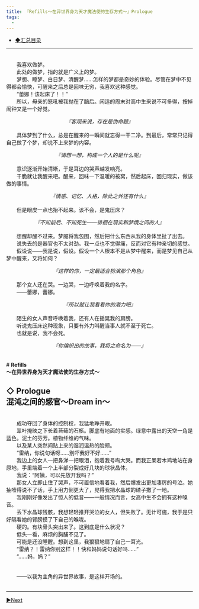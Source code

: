 ```yaml
---
title: 『Refills～在异世界身为天才魔法使的生存方式～』Prologue
tags:
  -
---
```


 - [◆汇总目录](https://luciasnote.space/_posts/2020-11-14-Refills%E6%B1%87%E6%80%BB%E9%A1%B5/)
 

---
<p style="text-indent:2em">
<br>&emsp;&emsp;我喜欢做梦。
<br>&emsp;&emsp;此处的做梦，指的就是广义上的梦。
<br>&emsp;&emsp;梦想、睡梦、白日梦、清醒梦……怎样的梦都是奇妙的体验。尽管在梦中不见得都会愉快，可醒来之后总是回味无穷，我喜欢这种感觉。
<br>&emsp;&emsp;“蕾娜！该起床了！！”
<br>&emsp;&emsp;所以，母亲的怒吼被我抛在了脑后。闲适的周末对高中生来说不可多得，按掉闹钟又是一个好觉。</p><i><center>『客观来说，存在是伪命题』</center></i>
<br>&emsp;&emsp;具体梦到了什么，总是在醒来的一瞬间就忘得一干二净。到最后，常常只记得自己做了个梦，却说不上来梦的内容。

<i><center>『请想一想，构成一个人的是什么呢』</center></i>
<br>&emsp;&emsp;意识逐渐开始清晰，于是耳边的哭声越发响亮。
<br>&emsp;&emsp;干脆就让我醒来吧。醒来，回味一下温暖的被窝，然后起床，回归现实，做该做的事情。

<i><center>『情感、记忆、人格，除此之外还有什么』</center></i>
<br>&emsp;&emsp;但是眼皮一点也抬不起来。该不会，是鬼压床？

<i><center>『不知前后、不知死生——徘徊在现实和梦境之间的人』</center></i>
<br>&emsp;&emsp;想醒却醒不过来。梦魇将我包围，然后把什么东西从我的身体里扯了出去。
<br>&emsp;&emsp;说失去的是器官也不太对劲。我一点也不觉得痛，反而对它有种亲切的感觉。
<br>&emsp;&emsp;假设说——我是说，假设。假设一个人根本不是从梦中醒来，而是梦见自己从梦中醒来，又将如何？

<i><center>『这样的你，一定最适合扮演那个角色』</center></i>
<br>&emsp;&emsp;那个女人还在哭。一边哭，一边呼唤着我的名字。
<br>&emsp;&emsp;——蕾娜，蕾娜。

<i><center>『所以就让我看看你的潜力吧』</center></i>
<br>&emsp;&emsp;陌生的女人声音呼唤着我，还有人在摇晃我的肩膀。
<br>&emsp;&emsp;听说鬼压床这种现象，只要有外力叫醒当事人就不至于死亡。
<br>&emsp;&emsp;也就是说，我不会死。

<center><i>『你编织出的故事，我将之命名为——』</i></center><br>
<br>
# <b>Refills<br>～在异世界身为天才魔法使的生存方式～</b>

<br>

## ◇ Prologue <br>混沌之间的感官～Dream in～

<br>&emsp;&emsp;成功夺回了身体的控制权，我猛地睁开眼。
<br>&emsp;&emsp;翠叶掩映之下长着苔藓的石柩。脚底有地面的实感。绿意中露出的天空一角是蓝色。泥土的芬芳。植物纤维的气味。
<br>&emsp;&emsp;以及某人突然间贴上来的湿润温热的脸颊。
<br>&emsp;&emsp;“雷纳，你说句话呀……别吓我好不好……”
<br>&emsp;&emsp;我边上的女人一把鼻涕一把眼泪，抱着我号啕大哭。而我正呆若木鸡地站在身原地，手里端着一个上半部分裂成好几块的球状晶体。
<br>&emsp;&emsp;我说：“阿姨，可以先放开我吗？”
<br>&emsp;&emsp;那女人立即止住了哭声，不可置信地看着我，然后爆发出更加凄厉的号泣。她抽噎得说不了话，手上用力倒更大了，晃得我把水晶球的碴子撒了一地。
<br>&emsp;&emsp;我刚刚好像发出了惊人的低音——一般情况而言，女高中生不会拥有这种嗓音。
<br>&emsp;&emsp;丢下水晶球残骸，我想轻轻推开哭泣的女人，但失败了。无计可施，我于是只好隔看她的臂膀摸了下自己的喉咙。
<br>&emsp;&emsp;硬的。有块骨头突出来了。这到底是什么状况？
<br>&emsp;&emsp;低头一看，麻烦的胸脯不见了。
<br>&emsp;&emsp;可能是还没睡醒。想到这里，我狠狠地扇了自己一耳光。
<br>&emsp;&emsp;“雷纳？！雷纳你别这样！！快和妈妈说句话好吗……”
<br>&emsp;&emsp;“……妈，妈？”
<br>&emsp;&emsp;
<br>&emsp;&emsp;
<br>&emsp;&emsp;——以我为主角的异世界故事，是这样开场的。
<br>&emsp;&emsp;

---

[▶Next](https://luciasnote.space/_posts/2020-11-14-refillsCH1/)
